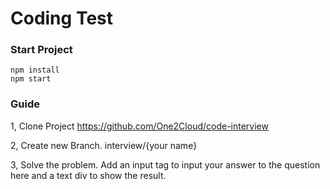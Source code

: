 # Coding Test

### Start Project
```
npm install
npm start
```

### Guide
1, Clone Project https://github.com/One2Cloud/code-interview

2, Create new Branch. interview/{your name}

3, Solve the problem. Add an input tag to input your answer to the question here and a text div to show the result.
